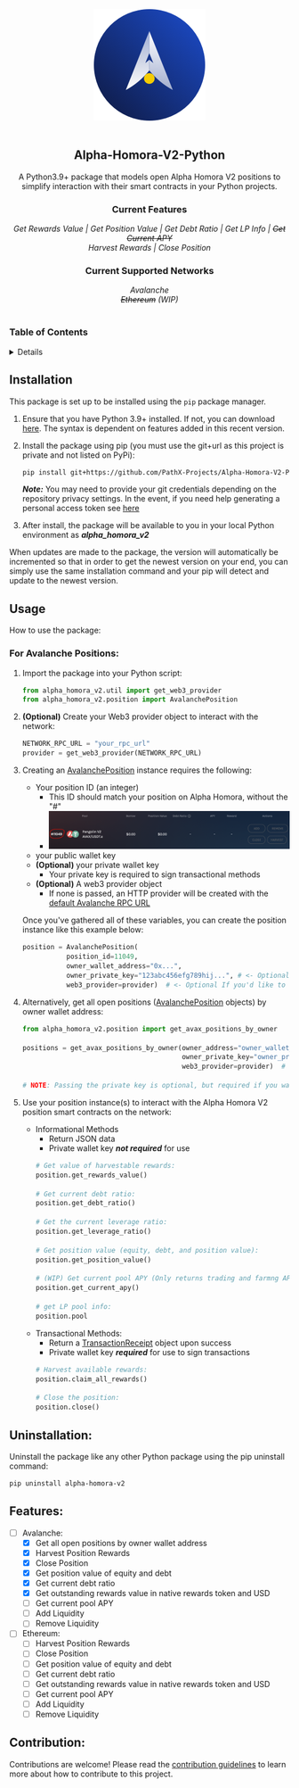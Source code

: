 <!-- PROJECT HEADER -->
<div align="center">
  <a href ="https://homora-v2.alphaventuredao.io/"><img src="img/ahv2.png" alt="Alpha Homora V2 Logo" height="200"></a>
  <br></br>
  <h2 align="center"><strong>Alpha-Homora-V2-Python</strong></h2>
    <p align="center">
        A Python3.9+ package that models open Alpha Homora V2 positions to simplify interaction with their smart contracts in your Python projects.
    </p>
    <h3><strong>Current Features</strong></h3>
    <i>Get Rewards Value | Get Position Value | Get Debt Ratio | Get LP Info | <del>Get Current APY</del></i><br>
    <i>Harvest Rewards | Close Position</i><br>
    <h3><strong>Current Supported Networks</strong></h3>
    <i>Avalanche</i><br>
    <i><del>Ethereum</del> (WIP)</i><br>
</div>
<br>

<!-- TABLE OF CONTENTS -->
### Table of Contents
<details>
  <ol>
    <li><a href="#installation">Installation</a></li>
    <li><a href="#usage">Usage</a></li>
    <li><a href="#uninstallation">Uninstallation</a></li>
    <li><a href="#roadmap">Roadmap</a></li>
    <li><a href="#contribution">Contribution</a></li>
  </ol>
</details>

## Installation

This package is set up to be installed using the `pip` package manager.

1. Ensure that you have Python 3.9+ installed. If not, you can download [here](https://www.python.org/downloads/release/python-3912/). The syntax is dependent on features added in this recent version.

2. Install the package using pip (you must use the git+url as this project is private and not listed on PyPi):
    ```bash
    pip install git+https://github.com/PathX-Projects/Alpha-Homora-V2-Python.git
    ```

    ***Note:*** You may need to provide your git credentials depending on the repository privacy settings. In the event, if you need help generating a personal access token see [here](https://catalyst.zoho.com/help/tutorials/githubbot/generate-access-token.html)

3. After install, the package will be available to you in your local Python environment as ***alpha_homora_v2***

When updates are made to the package, the version will automatically be incremented so that in order to get the newest version on your end, you can simply use the same installation command and your pip will detect and update to the newest version.

## Usage

How to use the package:

### For Avalanche Positions:

1. Import the package into your Python script:
    ```python
    from alpha_homora_v2.util import get_web3_provider
    from alpha_homora_v2.position import AvalanchePosition
    ```

2. **(Optional)** Create your Web3 provider object to interact with the network:
    ```python
    NETWORK_RPC_URL = "your_rpc_url"
    provider = get_web3_provider(NETWORK_RPC_URL)
    ```
3. Creating an [AvalanchePosition](alpha_homora_v2/position.py) instance requires the following:
    - Your position ID (an integer)
        - This ID should match your position on Alpha Homora, without the "#"
        - ![demo](img/id_highlight.png)
      
    <!--- DEPRECATED
    - The token symbol/pair (a string)
        - This parameter should exactly match the token symbol/pair displayed on your Alpha Homora as shown below.
        - ![demo](img/token_highlight.png)
    -->
    <!--- DEPRECATED
    - The DEX identifier (a string)
        - This parameter should exactly match the DEX identifier displayed on your Alpha Homora position as shown below.
        - ![demo](img/dex_highlight.png)
    -->

    - your public wallet key
    - **(Optional)** your private wallet key
        - Your private key is required to sign transactional methods
    - **(Optional)** A web3 provider object
      - If none is passed, an HTTP provider will be created with the [default Avalanche RPC URL](https://api.avax.network/ext/bc/C/rpc)

    Once you've gathered all of these variables, you can create the position instance like this example below:
    ```python
    position = AvalanchePosition(
               position_id=11049,
               owner_wallet_address="0x...",
               owner_private_key="123abc456efg789hij...", # <- Optional - see step 4
               web3_provider=provider)  # <- Optional If you'd like to use a custom provider
    ```
4. Alternatively, get all open positions ([AvalanchePosition](alpha_homora_v2/position.py) objects) by owner wallet address:
   ```python
   from alpha_homora_v2.position import get_avax_positions_by_owner
   
   positions = get_avax_positions_by_owner(owner_address="owner_wallet_address",
                                           owner_private_key="owner_private_key", # <- Optional
                                           web3_provider=provider)  # <- Optional
   
   # NOTE: Passing the private key is optional, but required if you want to use transactional methods on the returned AvalanchePosition object(s).
   ```
5. Use your position instance(s) to interact with the Alpha Homora V2 position smart contracts on the network:
   - Informational Methods
     - Return JSON data
     - Private wallet key ***not required*** for use
     ```python
     # Get value of harvestable rewards:
     position.get_rewards_value()

     # Get current debt ratio:
     position.get_debt_ratio()

     # Get the current leverage ratio:
     position.get_leverage_ratio()

     # Get position value (equity, debt, and position value):
     position.get_position_value()

     # (WIP) Get current pool APY (Only returns trading and farmng APY)
     position.get_current_apy()

     # get LP pool info:
     position.pool
     ```
   - Transactional Methods:
     - Return a [TransactionReceipt](alpha_homora_v2/receipt.py) object upon success
     - Private wallet key ***required*** for use to sign transactions
     ```python
     # Harvest available rewards:
     position.claim_all_rewards()

     # Close the position:
     position.close()
     ```

## Uninstallation:

Uninstall the package like any other Python package using the pip uninstall command:
```bash
pip uninstall alpha-homora-v2
```

## Features:

- [ ] Avalanche:
    - [x] Get all open positions by owner wallet address
    - [x] Harvest Position Rewards
    - [x] Close Position
    - [x] Get position value of equity and debt
    - [x] Get current debt ratio
    - [x] Get outstanding rewards value in native rewards token and USD
    - [ ] Get current pool APY
    - [ ] Add Liquidity
    - [ ] Remove Liquidity
- [ ] Ethereum:
    - [ ] Harvest Position Rewards
    - [ ] Close Position
    - [ ] Get position value of equity and debt
    - [ ] Get current debt ratio
    - [ ] Get outstanding rewards value in native rewards token and USD
    - [ ] Get current pool APY
    - [ ] Add Liquidity
    - [ ] Remove Liquidity

## Contribution:

Contributions are welcome! Please read the [contribution guidelines](CONTRIBUTING.rst) to learn more about how to contribute to this project.